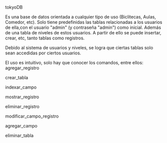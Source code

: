 tokyoDB

Es una base de datos orientada a cualquier tipo de uso (Biclitecas, Aulas, Comedor, etc).
Solo tiene predefinidas las tablas relacionadas a los usuarios de ella,con el usuario "admin" (y contraseña "admin") como inicial. Además de una tabla de niveles de estos usuarios.
A partir de ello se puede insertar, crear, etc, tanto tablas como registros.

Debido al sistema de usuarios y niveles, se logra que ciertas tablas solo sean accedidas por ciertos usuarios.

El uso es intuitivo, solo hay que conocer los comandos, entre ellos: 
  agregar_registro
  
  crear_tabla
  
  indexar_campo
  
  mostrar_registro
  
  eliminar_registro
  
  modificar_campo_registro
  
  agregar_campo
  
  eliminar_tabla
